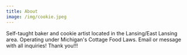 ```yaml
---
title: About
image: /img/cookie.jpeg
---
```

Self-taught baker and cookie artist located in the Lansing/East Lansing area. Operating under Michigan's Cottage Food Laws. Email or message with all inquiries! Thank you!!!
